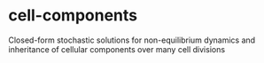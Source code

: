 # cell-components
Closed-form stochastic solutions for non-equilibrium dynamics and inheritance of cellular components over many cell divisions

